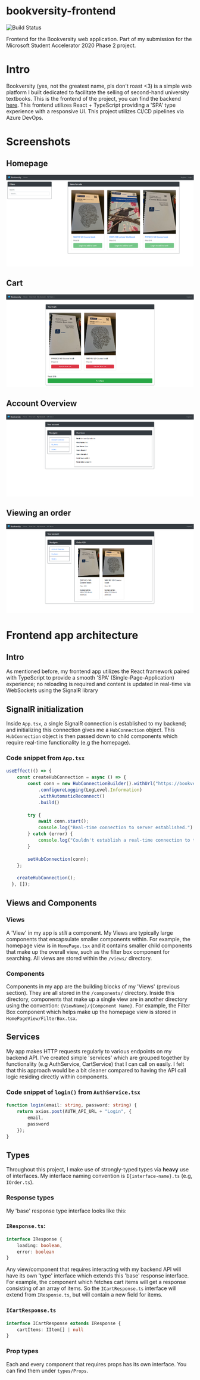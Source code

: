 # bookversity-frontend
![Build Status](https://dev.azure.com/msa-devops/Bookversity/_apis/build/status/marknzl.bookversity-frontend?branchName=master)

Frontend for the Bookversity web application. Part of my submission for the Microsoft Student Accelerator 2020 Phase 2 project.

# Intro
Bookversity (yes, not the greatest name, pls don't roast <3) is a simple web platform I built dedicated to facilitate the selling of second-hand university textbooks. This is the frontend of the project, you can find the backend [here](https://github.com/marknzl/Bookversity-Backend). This frontend utilizes React + TypeScript providing a 'SPA' type experience with a responsive UI. This project utilizes CI/CD pipelines via Azure DevOps.

# Screenshots

## Homepage
![Homepage image](screenshots/homepage.PNG)

## Cart
![Cart image](screenshots/cart.PNG)

## Account Overview
![Account overview](screenshots/account_overview.PNG)

## Viewing an order
![Order viewing](screenshots/order_viewing.PNG)

# Frontend app architecture

## Intro 
As mentioned before, my frontend app utilizes the React framework paired with TypeScript to provide a smooth 'SPA' (Single-Page-Application) experience; no reloading is required and content is updated in real-time via WebSockets using the SignalR library

## SignalR initialization
Inside `App.tsx`, a single SignalR connection is established to my backend; and initializing this connection gives me a `HubConnection` object. This `HubConnection` object is then passed down to child components which require real-time functionality (e.g the homepage).
### Code snippet from `App.tsx`

```TypeScript
useEffect(() => {
    const createHubConnection = async () => {
        const conn = new HubConnectionBuilder().withUrl("https://bookversity-backend.azurewebsites.net/refreshHub")
            .configureLogging(LogLevel.Information)
            .withAutomaticReconnect()
            .build()

        try {
            await conn.start();
            console.log("Real-time connection to server established.")
        } catch (error) {
            console.log("Couldn't establish a real-time connection to the server!");
        }

        setHubConnection(conn);
    };

    createHubConnection();
  }, []);
  ```

## Views and Components

### Views
A 'View' in my app is *still* a component. My Views are typically large components that encapsulate smaller components within. For example, the homepage view is in `HomePage.tsx` and it contains smaller child components that make up the overall view, such as the filter box component for searching. All views are stored within the `/views/` directory.

### Components
Components in my app are the building blocks of my 'Views' (previous section). They are all stored in the `/components/` directory. Inside this directory, components that make up a single view are in another directory using the convention: `{ViewName}/{Component Name}`. For example, the Filter Box component which helps make up the homepage view is stored in `HomePageView/FilterBox.tsx`.

## Services
My app makes HTTP requests regularly to various endpoints on my backend API. I've created simple 'services' which are grouped together by functionality (e.g AuthService, CartService) that I can call on easily. I felt that this approach would be a bit cleaner compared to having the API call logic residing directly within components.
### Code snippet of `login()` from `AuthService.tsx`
```typescript
function login(email: string, password: string) {
    return axios.post(AUTH_API_URL + "Login", {
        email,
        password
    });
}
```

## Types

Throughout this project, I make use of strongly-typed types via **heavy** use of interfaces. My interface naming convention is `I{interface-name}.ts` (e.g, `IOrder.ts`).

### Response types
My 'base' response type interface looks like this:

### `IResponse.ts`:
```TypeScript
interface IResponse {
    loading: boolean,
    error: boolean
}
```

Any view/component that requires interacting with my backend API will have its own 'type' interface which extends this 'base' response interface. For example, the component which fetches cart items will get a response consisting of an array of items. So the `ICartResponse.ts` interface will extend from `IResponse.ts`, but will contain a new field for items.

### `ICartResponse.ts`
```TypeScript
interface ICartResponse extends IResponse {
    cartItems: IItem[] | null
}
```

### Prop types
Each and every component that requires props has its own interface. You can find them under `types/Props`.